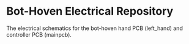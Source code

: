# Bot-Hoven Electrical Repository

The electrical schematics for the bot-hoven hand PCB (left_hand) and controller PCB (mainpcb).
